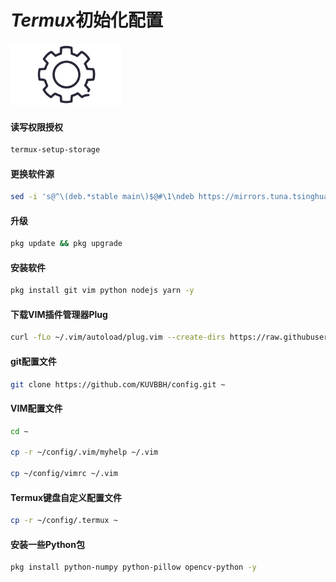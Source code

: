 # *Termux*初始化配置

<img src="https://github.com/KUVBBH/config/blob/main/.PNG/%E8%AE%BE%E7%BD%AE.jpg" height="100">

#### 读写权限授权

```sh
termux-setup-storage
```

#### 更换软件源

```sh
sed -i 's@^\(deb.*stable main\)$@#\1\ndeb https://mirrors.tuna.tsinghua.edu.cn/termux/termux-packages-24 stable main@' $PREFIX/etc/apt/sources.list
```

#### 升级

```sh
pkg update && pkg upgrade
```

#### 安装软件

```sh
pkg install git vim python nodejs yarn -y
```

#### 下载VIM插件管理器Plug

```sh
curl -fLo ~/.vim/autoload/plug.vim --create-dirs https://raw.githubusercontent.com/junegunn/vim-plug/master/plug.vim
```

#### git配置文件

```sh
git clone https://github.com/KUVBBH/config.git ~
```

#### VIM配置文件

```sh
cd ~

cp -r ~/config/.vim/myhelp ~/.vim

cp ~/config/vimrc ~/.vim
```

#### Termux键盘自定义配置文件

```sh
cp -r ~/config/.termux ~
```

#### 安装一些Python包

```sh
pkg install python-numpy python-pillow opencv-python -y
```


